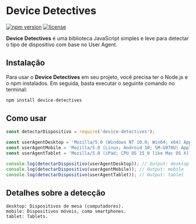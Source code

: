 # Device Detectives

[![npm version](https://img.shields.io/npm/v/device-detectives.svg)](https://www.npmjs.com/package/device-detectives)
[![license](https://img.shields.io/badge/license-MIT-blue.svg)](https://github.com/FabricioFacco/evice-detectives/blob/master/LICENSE)

**Device Detectives** é uma biblioteca JavaScript simples e leve para detectar o tipo de dispositivo com base no User Agent.

## Instalação

Para usar o **Device Detectives** em seu projeto, você precisa ter o Node.js e o npm instalados. Em seguida, basta executar o seguinte comando no terminal:

```bash
npm install device-detectives
```

## Como usar

```js
const detectarDispositivo = require('device-detectives');

const userAgentDesktop = 'Mozilla/5.0 (Windows NT 10.0; Win64; x64) AppleWebKit/537.36 (KHTML, like Gecko) Chrome/58.0.3029.110 Safari/537.3';
const userAgentMobile = 'Mozilla/5.0 (Linux; Android 10; SM-G970U) AppleWebKit/537.36 (KHTML, like Gecko) Chrome/95.0.4638.54 Mobile Safari/537.36';
const userAgentTablet = 'Mozilla/5.0 (iPad; CPU OS 15_0 like Mac OS X) AppleWebKit/605.1.15 (KHTML, like Gecko) Version/15.0 Mobile/15E148 Safari/604.1';

console.log(detectarDispositivo(userAgentDesktop)); // Output: desktop
console.log(detectarDispositivo(userAgentMobile)); // Output: mobile
console.log(detectarDispositivo(userAgentTablet)); // Output: tablet
```
## Detalhes sobre a detecção

    desktop: Dispositivos de mesa (computadores).
    mobile: Dispositivos móveis, como smartphones.
    tablet: Tablets.